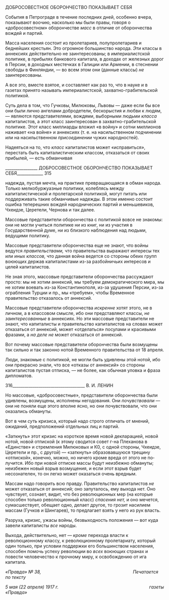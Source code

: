 ДОБРОСОВЕСТНОЕ ОБОРОНЧЕСТВО ПОКАЗЫВАЕТ СЕБЯ

События в Петрограде в течение последних дней, особенно вчера, показывают во­очию, насколько мы были правы, говоря о «добросовестном» оборончестве _масс_ в от­личие от оборончества вождей и партий.

Масса населения состоит из пролетариев, полупролетариев и беднейших крестьян. Это огромное большинство народа. _Эти_ классы в аннексиях действительно не заинте­ресованы; в империалистской политике, в прибылях банкового капитала, в доходах от железных дорог в Персии, в доходных местечках в Галиции или Армении, в стеснении свободы в Финляндии, — во всем этом они (данные классы) _не_ заинтересованы.

А все это, вместе взятое, и составляет как раз то, что в науке и в газетах принято на­зывать империалистской, захватно-грабительской политикой.

Суть дела в том, что Гучковы, Милюковы, Львовы — даже если бы все они были лично ангелами добродетели, бескорыстия и любви к людям, — являются представите­лями, вождями, выборными людьми _класса_ капиталистов, а этот класс заинтересован в захватно-грабительской политике. Этот класс миллиарды вложил «в войну» и сотни миллионов наживает «на войне» и аннексиях (т. е. на насильственном подчинении или на насильственном _присоединении_ чужих народностей).

Надеяться на то, что _класс_ капиталистов может «исправиться», перестать быть капи­талистическим классом, отказаться от своих прибылей, — есть обманчивая

  

________________ ДОБРОСОВЕСТНОЕ ОБОРОНЧЕСТВО ПОКАЗЫВАЕТ СЕБЯ_____________ 315

надежда, пустая мечта, на практике превращающаяся в обман народа. Только мелко­буржуазные политики, колеблясь между капиталистической и пролетарской политикой, могут питать или поддерживать такие обманчивые надежды. В этом именно состоит ошибка теперешних вождей народнических партий и меньшевиков, Чхеидзе, Церетели, Чернова и так далее.

Массовые представители оборончества с политикой вовсе не знакомы: они не могли учиться политике ни из книг, ни из участия в Государственной думе, ни из близкого наблюдения над людьми, ведущими политику.

Массовые представители оборончества еще не знают, что войны ведутся _правитель­ствами,_ что правительства выражают интересы тех или иных _классов,_ что данная война ведется со стороны обеих групп воюющих держав капиталистами из-за разбойничьих интересов и целей капиталистов.

Не зная этого, массовые представители оборончества рассуждают просто: мы не хо­тим аннексий, мы требуем демократического мира, мы не хотим воевать из-за Констан­тинополя, из-за удушения Персии, из-за ограбления Турции и пр., мы «требуем», чтобы Временное правительство отказалось от аннексий.

Массовые представители оборончества _искренне_ хотят этого, не в личном, а в клас­совом смысле, ибо они представляют классы, _не заинтересованные_ в аннексиях. Но эти массовые представители не знают, что капиталисты и правительство капиталистов на словах может отказаться от аннексий, может «отделаться» посулами и красивыми фра­зами, а _на деле не_ может отказаться от аннексий.

Вот почему массовые представители оборончества были возмущены так сильно и так законно нотой Временного правительства от 18 апреля.

Люди, знакомые с политикой, не могли быть удивлены этой нотой, ибо они прекрас­но знали, что все «отказы от аннексий» со стороны капиталистов пустая отписка, — не более, как обычная уловка и фраза дипломатов.

  

316____________________________________ В. И. ЛЕНИН

Но массовые, «добросовестные», представители оборончества были удивлены, воз­мущены, исполнены негодования. Они _почувствовали_ — они не поняли еще этого вполне ясно, но они почувствовали, что они оказались обмануты.

Вот в чем _суть_ кризиса, который надо строго отличать от мнений, ожиданий, пред­положений отдельных лиц и партий.

«Заткнуть» этот кризис на короткое время новой декларацией, новой нотой, новой отпиской (к этому сводится совет г-на Плеханова в «Единстве» и стремления Милюко­вых и К0, с одной стороны, Чхеидзе, Церетели и пр., с другой) — «заткнуть» образо­вавшуюся трещину «отпиской», конечно, можно, но ничего кроме вреда от этого не по­лучится. Ибо при новой отписке массы будут неизбежно обмануты; неизбежен новый взрыв возмущения, и если этот взрыв будет несознателен, то он легко может оказаться очень вредным.

Массам надо говорить всю правду. Правительство капиталистов _не_ может отказаться от аннексий; оно запуталось, ему выхода нет. Оно чувствует, сознает, видит, что без революционных мер (на которые способен только революционный класс) _спасения_ _нет,_ и оно мечется, сумасшествует, обещает одно, делает другое, то грозит насилием массам (Гучков и Шингарев), то предлагает взять у него из рук власть.

Разруха, кризис, ужасы войны, безвыходность положения — вот куда завели капита­листы _все_ народы.

Выхода, действительно, нет — _кроме_ перехода власти к революционному классу, к революционному пролетариату, который один только, при условии поддержки его большинством населения, способен помочь успеху революции во _всех_ воюющих стра­нах и повести человечество к прочному миру, к освобождению от ига капитала.

_«Правда» № 38,                                                                          Печатается по тексту_

_5 мая (22 апреля) 1917 г.                                                                         газеты «Правда»_